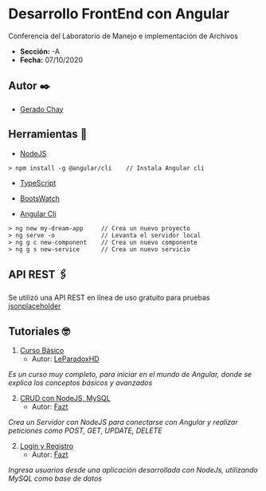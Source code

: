 # **Desarrollo FrontEnd con Angular**
Conferencia del Laboratorio de Manejo e implementación de Archivos 
- **Sección:** -A
- **Fecha:** 07/10/2020

## Autor ✒️
- [Gerado Chay](https://github.com/gerchay) 


## Herramientas  🚀

- [NodeJS](https://nodejs.org/es/download)
```
> npm install -g @angular/cli    // Instala Angular cli
```
- [TypeScript](https://www.typescriptlang.org/)

- [BootsWatch](https://bootswatch.com/)

- [Angular Cli](https://cli.angular.io/)
```
> ng new my-dream-app     // Crea un nuevo proyecto
> ng serve -o             // Levanta el servidor local
> ng g c new-component    // Crea un nuevo componente
> ng g s new-service      // Crea un nuevo servicio
```

## API REST 🖇️

Se utilizó una API REST en línea de uso gratuito para pruebas [jsonplaceholder](https://jsonplaceholder.typicode.com/)
 


## Tutoriales 🤓
1. [Curso Básico](https://www.youtube.com/playlist?list=PLezsbUDiwcpmhNiMzVPYJXV0Rqn71G4PU)
    - Autor: [LeParadoxHD](https://www.youtube.com/c/LeParadoxHD) 

*Es un curso muy completo, para iniciar en el mundo de Angular, donde se explica los conceptos básicos y avanzados*

2. [CRUD con NodeJS, MySQL](https://youtu.be/lxYB79ANJM8)
    - Autor: [Fazt](https://www.youtube.com/channel/UCX9NJ471o7Wie1DQe94RVIg) 

*Crea un Servidor con NodeJS para conectarse con Angular y realizar peticiones como POST, GET, UPDATE, DELETE*

2. [Login y Registro](https://youtu.be/qJ5R9WTW0_E)
    - Autor: [Fazt](https://www.youtube.com/channel/UCX9NJ471o7Wie1DQe94RVIg) 

*Ingresa usuarios desde una aplicación desarrollada con NodeJs, utilizando MySQL como base de datos*
